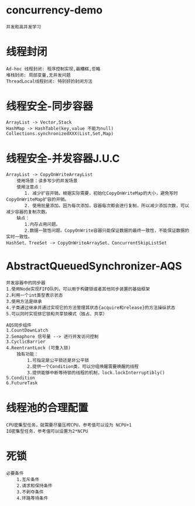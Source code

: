 # concurrency-demo
    并发和高并发学习

# 线程封闭
    
    Ad-hoc 线程封闭: 程序控制实现,最糟糕,忽略
    堆栈封闭: 局部变量,无并发问题
    ThreadLocal线程封闭: 特别好的封闭方法
    
# 线程安全-同步容器
    ArrayList -> Vector,Stack
    HashMap -> HashTable(key,value 不能为null)
    Collections.synchronizedXXX(List,Set,Map)

# 线程安全-并发容器J.U.C
    ArrayList -> CopyOnWriteArrayList
        使用场景：读多写少的并发场景
        使用注意点：
           1. 减少扩容开销。根据实际需要，初始化CopyOnWriteMap的大小，避免写时CopyOnWriteMap扩容的开销。
           2. 使用批量添加。因为每次添加，容器每次都会进行复制，所以减少添加次数，可以减少容器的复制次数。
        缺点：
           1.内存占用问题。
           2.数据一致性问题。CopyOnWrite容器只能保证数据的最终一致性，不能保证数据的实时一致性。
    HashSet、TreeSet -> CopyOnWriteArraySet、ConcurrentSkipListSet
        
# AbstractQueuedSynchronizer-AQS
    并发容器中的同步器
    1.使用Node实现FIFO队列，可以用于构建锁或者其他同步装置的基础框架  
    2.利用一个int类型表示状态
    3.使用方法是继承 
    4.子类通过继承并通过实现它的方法管理其状态{acquire和release}的方法操纵状态
    5.可以同时实现排它锁和共享锁模式（独占、共享） 
    
    AQS同步组件
    1.CountDownLatch
    2.Semaphore 信号量 --> 进行并发访问控制
    3.CyclicBarrier
    4.ReentrantLock (可重入锁)
        独有功能：
            1.可指定是公平锁还是非公平锁
            2.提供一个Condition类，可以分组唤醒需要唤醒的线程
            3.提供能够中断等待锁的线程的机制，lock.lockInterruptibly()
    5.Condition
    6.FutureTask
    
# 线程池的合理配置
    CPU密集型任务，就需要尽量压榨CPU，参考值可以设为 NCPU+1
    IO密集型任务，参考值可以设置为2*NCPU
    
# 死锁
    必要条件
        1.互斥条件
        2.请求和保持条件
        3.不剥夺条件
        4.环路等待条件
    
    